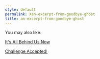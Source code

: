 ```yaml
---
style: default
permalink: Xan-excerpt-from-goodbye-ghost
title: an-excerpt-from-goodbye-ghost
---
```

You may also like:

[It's All Behind Us Now](http://scp-wiki.net/its-all-behind-us-now)

[Challenge Accepted!](http://scp-wiki.net/challenge-accepted)
